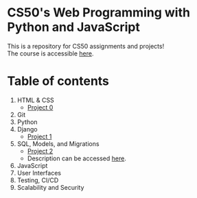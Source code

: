 # CS50's Web Programming with Python and JavaScript
This is a repository for CS50 assignments and projects!\
The course is accessible [here](https://learning.edx.org/course/course-v1:HarvardX+CS50W+Web/home). 

# Table of contents
1. HTML & CSS
   * [Project 0](Project0)
2. Git
3. Python
4. Django
    * [Project 1](Project1)
5. SQL, Models, and Migrations
    * [Project 2](https://github.com/caosophie/Auctions.)
    * Description can be accessed [here](https://cs50.harvard.edu/web/2020/projects/2/).
6. JavaScript
7. User Interfaces
8. Testing, CI/CD
9. Scalability and Security
